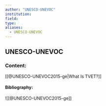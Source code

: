 ```yaml
---
author: "UNESCO-UNEVOC"
institution:
field:
type:
aliases:
  - UNESCO-UNEVOC
---
```


## UNESCO-UNEVOC

### Content:
[[@UNESCO-UNEVOC2015-ge|What Is TVET?]]

#### Bibliography:

![[@UNESCO-UNEVOC2015-ge]]
